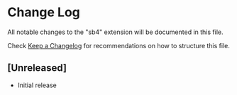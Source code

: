 # Change Log

All notable changes to the "sb4" extension will be documented in this file.

Check [Keep a Changelog](http://keepachangelog.com/) for recommendations on how to structure this file.

## [Unreleased]

- Initial release